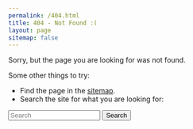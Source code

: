 ```yaml
---
permalink: /404.html
title: 404 - Not Found :(
layout: page
sitemap: false
---
```


<div id='default'>
Sorry, but the page you are looking for was not found.
</div>

<div id='broken-link' style="display: none">
<p>Oh dear, it seems you have found a broken link. You can report the link below:</p>
<br/>

<form method="get" id="broken-link-form" action="#">
    <input type="hidden" value="Broken Link - {{ site.url }}" name="subject" />
    <input type="hidden" value="" name="body" />
    <input type="submit" value="Report Link" />
</form>
<!-- Suppress new tab or window opened with window.open -->
<iframe name="broken-link-target" style="display: none"></iframe>

</div>

Some other things to try:

 - Find the page in the [sitemap](/sitemap).
 - Search the site for what you are looking for:

<form method="get" action="/search">
    <input type="text" name="query" placeholder="Search" />
    <input type="submit" value="Search" />
</form>

<script type="text/javascript">
    $(document).ready(function () {
        // If 404 originated from another page on the site.
        if (document.referrer.match(new RegExp("^" + window.location.origin)))
        {
            $('#broken-link').show();
            $('#default').hide();

            var body_text = 'From: ' + document.referrer;
            body_text += '\nTo: ' + window.location.href;

            $('#broken-link-form > input[name="body"]').attr('value', body_text);
            $('#broken-link-form').submit(function (event) {
                event.preventDefault();

                // Use window.open since mailto: form actions are not well supported.
                var query = $(this).serialize();
                window.open("mailto:{{ site.email }}?" + query, "broken-link-target");
            });
        }
    });
</script>